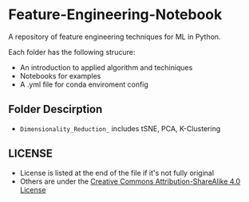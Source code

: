 # Feature-Engineering-Notebook
A repository of feature engineering techniques for ML in Python.

Each folder has the following strucure:
- An introduction to applied algorithm and techiniques
- Notebooks for examples
- A .yml file for conda enviroment config 

## Folder Descirption
- `Dimensionality_Reduction_` includes tSNE, PCA, K-Clustering

## LICENSE
- License is listed at the end of the file if it's not fully original
- Others are under the [Creative Commons Attribution-ShareAlike 4.0 License](<http://creativecommons.org/licenses/by-sa/4.0/>)
